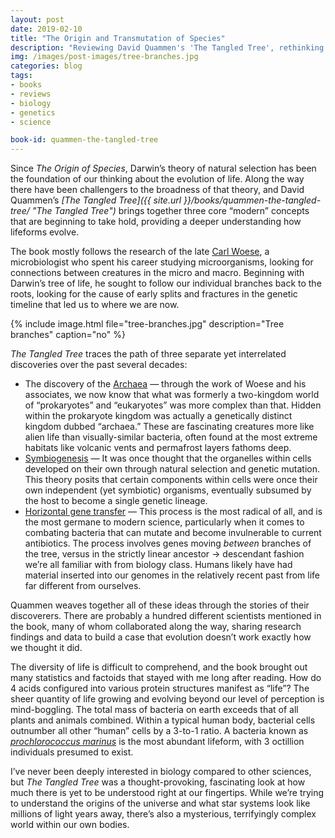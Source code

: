 ```yaml
---
layout: post
date: 2019-02-10
title: "The Origin and Transmutation of Species"
description: "Reviewing David Quammen's 'The Tangled Tree', rethinking new discoveries in evolutionary biology."
img: /images/post-images/tree-branches.jpg
categories: blog
tags:
- books
- reviews
- biology
- genetics
- science

book-id: quammen-the-tangled-tree
---
```


Since _The Origin of Species_, Darwin’s theory of natural selection has been the foundation of our thinking about the evolution of life. Along the way there have been challengers to the broadness of that theory, and David Quammen’s _[The Tangled Tree]({{ site.url }}/books/quammen-the-tangled-tree/ "The Tangled Tree")_ brings together three core “modern” concepts that are beginning to take hold, providing a deeper understanding how lifeforms evolve.

The book mostly follows the research of the late [Carl Woese](https://en.wikipedia.org/wiki/Carl_Woese "Carl Woese"), a microbiologist who spent his career studying microorganisms, looking for connections between creatures in the micro and macro. Beginning with Darwin’s tree of life, he sought to follow our individual branches back to the roots, looking for the cause of early splits and fractures in the genetic timeline that led us to where we are now.

{% include image.html file="tree-branches.jpg" description="Tree branches" caption="no" %}

_The Tangled Tree_ traces the path of three separate yet interrelated discoveries over the past several decades:

* The discovery of the [Archaea](https://en.wikipedia.org/wiki/Archaea "Archaea") — through the work of Woese and his associates, we now know that what was formerly a two-kingdom world of “prokaryotes” and “eukaryotes” was more complex than that. Hidden within the prokaryote kingdom was actually a genetically distinct kingdom dubbed “archaea.” These are fascinating creatures more like alien life than visually-similar bacteria, often found at the most extreme habitats like volcanic vents and permafrost layers fathoms deep.
* [Symbiogenesis](https://en.wikipedia.org/wiki/Symbiogenesis "Symbiogenesis") — It was once thought that the organelles within cells developed on their own through natural selection and genetic mutation. This theory posits that certain components within cells were once their own independent (yet symbiotic) organisms, eventually subsumed by the host to become a single genetic lineage.
* [Horizontal gene transfer](https://en.wikipedia.org/wiki/Horizontal_gene_transfer "Horizontal gene transfer") — This process is the most radical of all, and is the most germane to modern science, particularly when it comes to combating bacteria that can mutate and become invulnerable to current antibiotics. The process involves genes moving _between_ branches of the tree, versus in the strictly linear ancestor → descendant fashion we’re all familiar with from biology class. Humans likely have had material inserted into our genomes in the relatively recent past from life far different from ourselves.

Quammen weaves together all of these ideas through the stories of their discoverers. There are probably a hundred different scientists mentioned in the book, many of whom collaborated along the way, sharing research findings and data to build a case that evolution doesn’t work exactly how we thought it did.

The diversity of life is difficult to comprehend, and the book brought out many statistics and factoids that stayed with me long after reading. How do 4 acids configured into various protein structures manifest as “life”? The sheer quantity of life growing and evolving beyond our level of perception is mind-boggling. The total mass of bacteria on earth exceeds that of all plants and animals combined. Within a typical human body, bacterial cells outnumber all other “human” cells by a 3-to-1 ratio. A bacteria known as _[prochlorococcus marinus](https://en.wikipedia.org/wiki/Prochlorococcus "Prochlorococcus")_ is the most abundant lifeform, with 3 octillion individuals presumed to exist.

I’ve never been deeply interested in biology compared to other sciences, but _The Tangled Tree_ was a thought-provoking, fascinating look at how much there is yet to be understood right at our fingertips. While we’re trying to understand the origins of the universe and what star systems look like millions of light years away, there’s also a mysterious, terrifyingly complex world within our own bodies.
